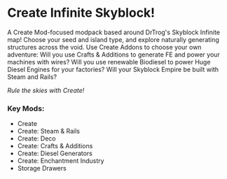 # Create Infinite Skyblock!

A Create Mod-focused modpack based around DrTrog's Skyblock Infinite map! Choose your seed and island type, and explore naturally generating structures across the void. Use Create Addons to choose your own adventure: Will you use Crafts & Additions to generate FE and power your machines with wires? Will you use renewable Biodiesel to power Huge Diesel Engines for your factories? Will your Skyblock Empire be built with Steam and Rails?

_Rule the skies with Create!_

### Key Mods:
* Create
* Create: Steam & Rails
* Create: Deco
* Create: Crafts & Additions
* Create: Diesel Generators
* Create: Enchantment Industry
* Storage Drawers